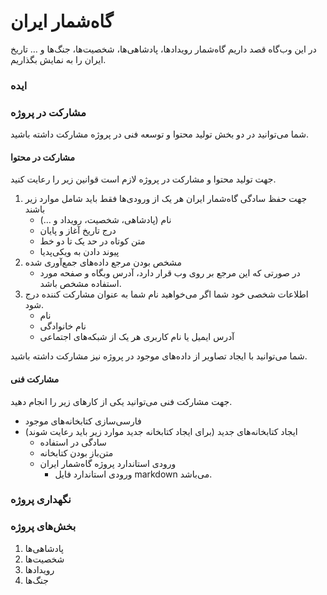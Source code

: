 # گاه‌شمار ایران

در این وب‌گاه قصد داریم گاه‌شمار رویدادها، پادشاهی‌ها، شخصیت‌ها، جنگ‌ها و … تاریخ ایران را به نمایش بگذاریم.

### ایده


### مشارکت در پروژه
شما می‌توانید در دو بخش تولید محتوا و توسعه فنی در پروژه مشارکت داشته باشید.

#### مشارکت در محتوا
جهت تولید محتوا و مشارکت در پروژه لازم است قوانین زیر را رعایت کنید.
1. جهت حفظ سادگی گاه‌شمار ایران هر یک از ورودی‌ها فقط باید شامل موارد زیر باشند
    * نام (پادشاهی، شخصیت، رویداد و …)
    * درج تاریخ آغاز و پایان
    * متن کوتاه در حد یک تا دو خط
    * پیوند دادن به ویکی‌پدیا
2. مشخص بودن مرجع داده‌های جمع‌آوری شده
    * در صورتی که این مرجع بر روی وب قرار دارد، آدرس وبگاه و صفحه مورد استفاده مشخص باشد.
3. اطلاعات شخصی خود شما اگر می‌خواهید نام شما به عنوان مشارکت کننده درج شود.
    * نام
    * نام خانوادگی
    * آدرس ایمیل یا نام کاربری هر یک از شبکه‌های اجتماعی

شما می‌توانید با ایجاد تصاویر از داده‌های موجود در پروژه نیز مشارکت داشته باشید.

#### مشارکت فنی
جهت مشارکت فنی می‌توانید یکی از کارهای زیر را انجام دهید.
* فارسی‌سازی کتابخانه‌های موجود
* ایجاد کتابخانه‌های جدید (برای ایجاد کتابخانه جدید موارد زیر باید رعایت شوند)
    * سادگی در استفاده
    * متن‌باز بودن کتابخانه
    * ورودی استاندارد پروژه گاه‌شمار ایران
        * ورودی استاندارد فایل markdown می‌باشد.


### نگهداری پروژه

### بخش‌های پروژه
1. پادشاهی‌ها
2. شخصیت‌ها
3. رویدادها
4. جنگ‌ها